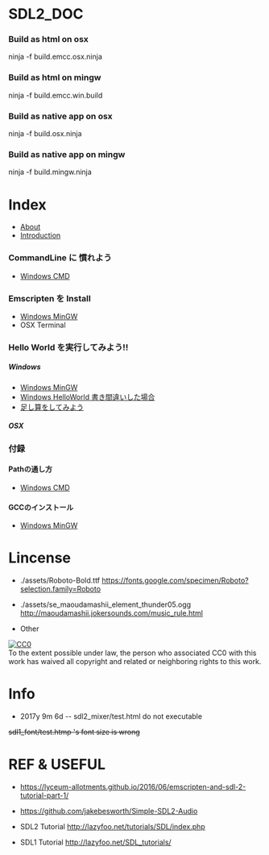 # SDL2_DOC

### Build as html on osx

ninja -f build.emcc.osx.ninja

### Build as html on mingw

ninja -f build.emcc.win.build

### Build as native app on osx

ninja -f build.osx.ninja

### Build as native app on mingw

ninja -f build.mingw.ninja



# Index
- [About](README.md)
- [Introduction](doc/README.md)

### CommandLine に 慣れよう
- [Windows CMD](doc/cmd/cmdWindows.md)

### Emscripten を Install
- [Windows MinGW](doc/install/emccWindows.md)
- OSX Terminal

### Hello World を実行してみよう!!
##### Windows
- [Windows MinGW](doc/helloworld/windowsHello.md)
- [Windows HelloWorld 書き間違いした場合](doc/helloworld/windowsHello2.md)
- [足し算をしてみよう](doc/helloworld/windowsHelloCalc.md)
##### OSX

### 付録
#### Pathの通し方
- [Windows CMD](doc/appendix/pathWindows.md)
#### GCCのインストール
- [Windows MinGW](doc/appendix/gccWindows.md)




# Lincense

- ./assets/Roboto-Bold.ttf
https://fonts.google.com/specimen/Roboto?selection.family=Roboto

- ./assets/se_maoudamashii_element_thunder05.ogg
http://maoudamashii.jokersounds.com/music_rule.html


- Other
<p xmlns:dct="http://purl.org/dc/terms/">
  <a rel="license"
     href="http://creativecommons.org/publicdomain/zero/1.0/">
    <img src="http://i.creativecommons.org/p/zero/1.0/88x31.png" style="border-style: none;" alt="CC0" />
  </a>
  <br />
  To the extent possible under law,
  <span rel="dct:publisher" resource="[_:publisher]">the person who associated CC0</span>
  with this work has waived all copyright and related or neighboring
  rights to this work.
</p>


# Info
- 2017y 9m 6d
-- sdl2_mixer/test.html do not executable

~~sdl1_font/test.htmp 's font size is wrong~~



# REF & USEFUL

- https://lyceum-allotments.github.io/2016/06/emscripten-and-sdl-2-tutorial-part-1/

- https://github.com/jakebesworth/Simple-SDL2-Audio

- SDL2 Tutorial http://lazyfoo.net/tutorials/SDL/index.php

- SDL1 Tutorial http://lazyfoo.net/SDL_tutorials/
